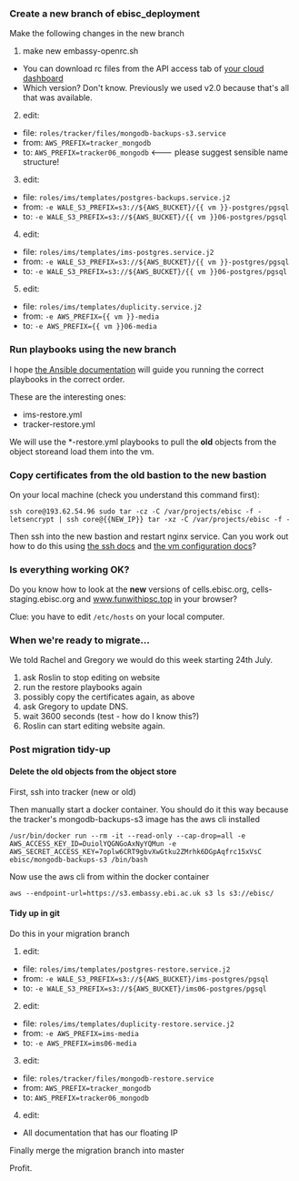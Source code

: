 
### Create a new branch of ebisc_deployment

Make the following changes in the new branch

1. make new embassy-openrc.sh
  * You can download rc files from the API access tab of [your cloud dashboard](https://extcloud06.ebi.ac.uk/dashboard/project/api_access/)
  * Which version? Don't know. Previously we used v2.0 because that's all that was available.
2. edit:
  * file: `roles/tracker/files/mongodb-backups-s3.service`
  * from: `AWS_PREFIX=tracker_mongodb`
  * to:   `AWS_PREFIX=tracker06_mongodb` <--- please suggest sensible name structure!
3. edit:
  * file: `roles/ims/templates/postgres-backups.service.j2`
  * from: `-e WALE_S3_PREFIX=s3://${AWS_BUCKET}/{{ vm }}-postgres/pgsql`
  * to:   `-e WALE_S3_PREFIX=s3://${AWS_BUCKET}/{{ vm }}06-postgres/pgsql`
4. edit:
  * file: `roles/ims/templates/ims-postgres.service.j2`
  * from: `-e WALE_S3_PREFIX=s3://${AWS_BUCKET}/{{ vm }}-postgres/pgsql`
  * to:   `-e WALE_S3_PREFIX=s3://${AWS_BUCKET}/{{ vm }}06-postgres/pgsql`
5. edit:
  * file: `roles/ims/templates/duplicity.service.j2`
  * from: `-e AWS_PREFIX={{ vm }}-media`
  * to:   `-e AWS_PREFIX={{ vm }}06-media`

### Run playbooks using the new branch

I hope [the Ansible documentation](./ansible.md) will guide you running the correct playbooks in the correct order.

These are the interesting ones:

* ims-restore.yml
* tracker-restore.yml

We will use the \*-restore.yml playbooks to pull the **old** objects from the object storeand load them into the vm.


### Copy certificates from the old bastion to the new bastion

On your local machine (check you understand this command first):
```
ssh core@193.62.54.96 sudo tar -cz -C /var/projects/ebisc -f - letsencrypt | ssh core@{{NEW_IP}} tar -xz -C /var/projects/ebisc -f -
```

Then ssh into the new bastion and restart nginx service. Can you work out how to do this using [the ssh docs](./ssh.md) and [the vm configuration docs](./vm_configuration.md)?

### Is everything working OK?

Do you know how to look at the **new** versions of cells.ebisc.org, cells-staging.ebisc.org and www.funwithipsc.top in your browser?

Clue: you have to edit `/etc/hosts` on your local computer.

### When we're ready to migrate...

We told Rachel and Gregory we would do this week starting 24th July.

1. ask Roslin to stop editing on website
2. run the restore playbooks again
3. possibly copy the certificates again, as above
4. ask Gregory to update DNS.
5. wait 3600 seconds (test - how do I know this?)
6. Roslin can start editing website again.


### Post migration tidy-up

#### Delete the old objects from the object store

First, ssh into tracker (new or old)

Then manually start a docker container. You should do it this way because the tracker's mongodb-backups-s3 image has the aws cli installed
```
/usr/bin/docker run --rm -it --read-only --cap-drop=all -e AWS_ACCESS_KEY_ID=DuiolYQGNGoAxNyYQMun -e AWS_SECRET_ACCESS_KEY=7oplw6CRT9gbvXwGtku2ZMrhk6DGpAqfrc15xVsC ebisc/mongodb-backups-s3 /bin/bash
```

Now use the aws cli from within the docker container
```
aws --endpoint-url=https://s3.embassy.ebi.ac.uk s3 ls s3://ebisc/
```

#### Tidy up in git

Do this in your migration branch

1. edit:
  * file: `roles/ims/templates/postgres-restore.service.j2`
  * from: `-e WALE_S3_PREFIX=s3://${AWS_BUCKET}/ims-postgres/pgsql`
  * to:   `-e WALE_S3_PREFIX=s3://${AWS_BUCKET}/ims06-postgres/pgsql`
2. edit:
  * file: `roles/ims/templates/duplicity-restore.service.j2`
  * from: `-e AWS_PREFIX=ims-media`
  * to:   `-e AWS_PREFIX=ims06-media`
3. edit:
  * file: `roles/tracker/files/mongodb-restore.service`
  * from: `AWS_PREFIX=tracker_mongodb`
  * to:   `AWS_PREFIX=tracker06_mongodb`
4. edit:
  * All documentation that has our floating IP

Finally merge the migration branch into master

Profit.
